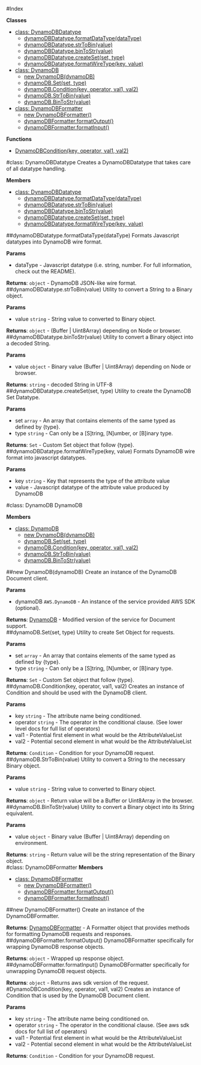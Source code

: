 #Index

**Classes**

* [class: DynamoDBDatatype](#DynamoDBDatatype)
  * [dynamoDBDatatype.formatDataType(dataType)](#DynamoDBDatatype#formatDataType)
  * [dynamoDBDatatype.strToBin(value)](#DynamoDBDatatype#strToBin)
  * [dynamoDBDatatype.binToStr(value)](#DynamoDBDatatype#binToStr)
  * [dynamoDBDatatype.createSet(set, type)](#DynamoDBDatatype#createSet)
  * [dynamoDBDatatype.formatWireType(key, value)](#DynamoDBDatatype#formatWireType)
* [class: DynamoDB](#DynamoDB)
  * [new DynamoDB(dynamoDB)](#new_DynamoDB)
  * [dynamoDB.Set(set, type)](#DynamoDB#Set)
  * [dynamoDB.Condition(key, operator, val1, val2)](#DynamoDB#Condition)
  * [dynamoDB.StrToBin(value)](#DynamoDB#StrToBin)
  * [dynamoDB.BinToStr(value)](#DynamoDB#BinToStr)
* [class: DynamoDBFormatter](#DynamoDBFormatter)
  * [new DynamoDBFormatter()](#new_DynamoDBFormatter)
  * [dynamoDBFormatter.formatOutput()](#DynamoDBFormatter#formatOutput)
  * [dynamoDBFormatter.formatInput()](#DynamoDBFormatter#formatInput)

**Functions**

* [DynamoDBCondition(key, operator, val1, val2)](#DynamoDBCondition)
 
<a name="DynamoDBDatatype"></a>
#class: DynamoDBDatatype
Creates a DynamoDBDatatype that takes care of all datatype handling.

**Members**

* [class: DynamoDBDatatype](#DynamoDBDatatype)
  * [dynamoDBDatatype.formatDataType(dataType)](#DynamoDBDatatype#formatDataType)
  * [dynamoDBDatatype.strToBin(value)](#DynamoDBDatatype#strToBin)
  * [dynamoDBDatatype.binToStr(value)](#DynamoDBDatatype#binToStr)
  * [dynamoDBDatatype.createSet(set, type)](#DynamoDBDatatype#createSet)
  * [dynamoDBDatatype.formatWireType(key, value)](#DynamoDBDatatype#formatWireType)

<a name="DynamoDBDatatype#formatDataType"></a>
##dynamoDBDatatype.formatDataType(dataType)
Formats Javascript datatypes into DynamoDB wire format.

**Params**

- dataType  - Javascript datatype (i.e. string, number. For full information, check out the README).  

**Returns**: `object` - DynamoDB JSON-like wire format.  
<a name="DynamoDBDatatype#strToBin"></a>
##dynamoDBDatatype.strToBin(value)
Utility to convert a String to a Binary object.

**Params**

- value `string` - String value to converted to Binary object.  

**Returns**: `object` - (Buffer | Uint8Array) depending on Node or browser.  
<a name="DynamoDBDatatype#binToStr"></a>
##dynamoDBDatatype.binToStr(value)
Utility to convert a Binary object into a decoded String.

**Params**

- value `object` - Binary value (Buffer | Uint8Array) depending on Node or browser.  

**Returns**: `string` - decoded String in UTF-8  
<a name="DynamoDBDatatype#createSet"></a>
##dynamoDBDatatype.createSet(set, type)
Utility to create the DynamoDB Set Datatype.

**Params**

- set `array` - An array that contains elements of the same typed as defined by {type}.  
- type `string` - Can only be a [S]tring, [N]umber, or [B]inary type.  

**Returns**: `Set` - Custom Set object that follow {type}.  
<a name="DynamoDBDatatype#formatWireType"></a>
##dynamoDBDatatype.formatWireType(key, value)
Formats DynamoDB wire format into javascript datatypes.

**Params**

- key `string` - Key that represents the type of the attribute value  
- value  - Javascript datatype of the attribute value produced by DynamoDB  

<a name="DynamoDB"></a>
#class: DynamoDB
DynamoDB

**Members**

* [class: DynamoDB](#DynamoDB)
  * [new DynamoDB(dynamoDB)](#new_DynamoDB)
  * [dynamoDB.Set(set, type)](#DynamoDB#Set)
  * [dynamoDB.Condition(key, operator, val1, val2)](#DynamoDB#Condition)
  * [dynamoDB.StrToBin(value)](#DynamoDB#StrToBin)
  * [dynamoDB.BinToStr(value)](#DynamoDB#BinToStr)

<a name="new_DynamoDB"></a>
##new DynamoDB(dynamoDB)
Create an instance of the DynamoDB Document client.

**Params**

- dynamoDB `AWS.DynamoDB` - An instance of the service provided AWS SDK (optional).  

**Returns**: [DynamoDB](#DynamoDB) - Modified version of the service for Document support.  
<a name="DynamoDB#Set"></a>
##dynamoDB.Set(set, type)
Utility to create Set Object for requests.

**Params**

- set `array` - An array that contains elements of the same typed as defined by {type}.  
- type `string` - Can only be a [S]tring, [N]umber, or [B]inary type.  

**Returns**: `Set` - Custom Set object that follow {type}.  
<a name="DynamoDB#Condition"></a>
##dynamoDB.Condition(key, operator, val1, val2)
Creates an instance of Condition and should be used with the DynamoDB client.

**Params**

- key `string` - The attribute name being conditioned.  
- operator `string` - The operator in the conditional clause. (See lower level docs for full list of operators)  
- val1  - Potential first element in what would be the AttributeValueList  
- val2  - Potential second element in what would be the AttributeValueList  

**Returns**: `Condition` - Condition for your DynamoDB request.  
<a name="DynamoDB#StrToBin"></a>
##dynamoDB.StrToBin(value)
Utility to convert a String to the necessary Binary object.

**Params**

- value `string` - String value to converted to Binary object.  

**Returns**: `object` - Return value will be a Buffer or Uint8Array in the browser.  
<a name="DynamoDB#BinToStr"></a>
##dynamoDB.BinToStr(value)
Utility to convert a Binary object into its String equivalent.

**Params**

- value `object` - Binary value (Buffer | Uint8Array) depending on environment.  

**Returns**: `string` - Return value will be the string representation of the Binary object.  
<a name="DynamoDBFormatter"></a>
#class: DynamoDBFormatter
**Members**

* [class: DynamoDBFormatter](#DynamoDBFormatter)
  * [new DynamoDBFormatter()](#new_DynamoDBFormatter)
  * [dynamoDBFormatter.formatOutput()](#DynamoDBFormatter#formatOutput)
  * [dynamoDBFormatter.formatInput()](#DynamoDBFormatter#formatInput)

<a name="new_DynamoDBFormatter"></a>
##new DynamoDBFormatter()
Create an instance of the DynamoDBFormatter.

**Returns**: [DynamoDBFormatter](#DynamoDBFormatter) - A Formatter object that provides methods for formatting DynamoDB requests and responses.  
<a name="DynamoDBFormatter#formatOutput"></a>
##dynamoDBFormatter.formatOutput()
DynamoDBFormatter specifically for wrapping DynamoDB response objects.

**Returns**: `object` - Wrapped up response object.  
<a name="DynamoDBFormatter#formatInput"></a>
##dynamoDBFormatter.formatInput()
DynamoDBFormatter specifically for unwrapping DynamoDB request objects.

**Returns**: `object` - Returns aws sdk version of the request.  
<a name="DynamoDBCondition"></a>
#DynamoDBCondition(key, operator, val1, val2)
Creates an instance of Condition that is used by the DynamoDB Document client.

**Params**

- key `string` - The attribute name being conditioned on.  
- operator `string` - The operator in the conditional clause. (See aws sdk docs for full list of operators)  
- val1  - Potential first element in what would be the AttributeValueList  
- val2  - Potential second element in what would be the AttributeValueList  

**Returns**: `Condition` - Condition for your DynamoDB request.  
